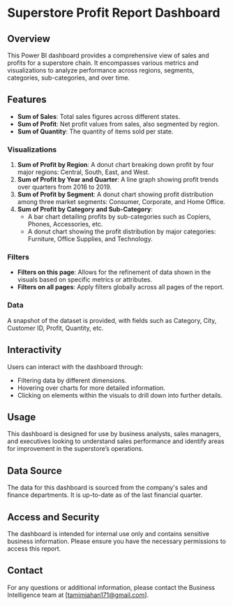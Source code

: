 # Superstore Profit Report Dashboard

## Overview
This Power BI dashboard provides a comprehensive view of sales and profits for a superstore chain. It encompasses various metrics and visualizations to analyze performance across regions, segments, categories, sub-categories, and over time.

## Features

- **Sum of Sales**: Total sales figures across different states.
- **Sum of Profit**: Net profit values from sales, also segmented by region.
- **Sum of Quantity**: The quantity of items sold per state.

### Visualizations

1. **Sum of Profit by Region**: A donut chart breaking down profit by four major regions: Central, South, East, and West.
2. **Sum of Profit by Year and Quarter**: A line graph showing profit trends over quarters from 2016 to 2019.
3. **Sum of Profit by Segment**: A donut chart showing profit distribution among three market segments: Consumer, Corporate, and Home Office.
4. **Sum of Profit by Category and Sub-Category**:
   - A bar chart detailing profits by sub-categories such as Copiers, Phones, Accessories, etc.
   - A donut chart showing the profit distribution by major categories: Furniture, Office Supplies, and Technology.

### Filters
- **Filters on this page**: Allows for the refinement of data shown in the visuals based on specific metrics or attributes.
- **Filters on all pages**: Apply filters globally across all pages of the report.

### Data
A snapshot of the dataset is provided, with fields such as Category, City, Customer ID, Profit, Quantity, etc.

## Interactivity

Users can interact with the dashboard through:
- Filtering data by different dimensions.
- Hovering over charts for more detailed information.
- Clicking on elements within the visuals to drill down into further details.

## Usage

This dashboard is designed for use by business analysts, sales managers, and executives looking to understand sales performance and identify areas for improvement in the superstore’s operations.

## Data Source

The data for this dashboard is sourced from the company's sales and finance departments. It is up-to-date as of the last financial quarter.

## Access and Security

The dashboard is intended for internal use only and contains sensitive business information. Please ensure you have the necessary permissions to access this report.

## Contact

For any questions or additional information, please contact the Business Intelligence team at [tamimjahan171@gmail.com].
